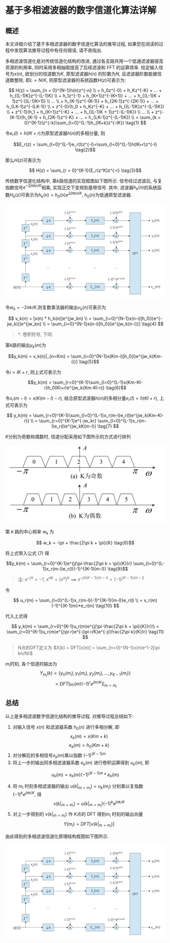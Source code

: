 # 基于多相滤波器的数字信道化算法详解

## 概述

本文详细介绍了基于多相滤波器的数字信道化算法的推导过程, 如果您在阅读的过程中发现算法推导过程中有任何错误, 请不吝指出. 

多相滤波信道化是对传统信道化结构的改进, 通过各支路共用一个低通滤波器提高资源的利用率, 同时采用多相抽取提高了后续滤波和 FFT 的运算效率. 给定输入信号为$x(n)$, 欲划分的信道数为$K$, 原型滤波器$h(n)$
的阶数为$N$, 且滤波器阶数能被信道数整除, 即$L = N / K$, 则原型滤波器的系统函数$H(z)$可表示为:

$$
H(z) = \sum_{n = 0}^{N-1}h(n)z^{-n} \\ 
    = h_0z^{-0} + h_Kz^{-K} + ... + h_{(L-1)K}z^{-(L-1)K} \\ 
    + h_1z^{-1} + h_{K+1}z^{-(K+1)} + ... + h_{(L-1)K + 1}z^{-[(L-1)K+1]} \\ 
    ... \\
    + h_{K-1}z^{-(K-1)} + h_{2K-1}z^{-(2K-1)} + ... + h_{LK-1}z^{-(LK-1)} \\
    = z^{-0}(h_0 + h_Kz^{-K} + ... + h_{(L-1)K}z^{-(L-1)K}) \\ 
    + z^{-1}(h_1 + h_{K+1}z^{-K} + ... + h_{(L-1)K + 1}z^{-(L-1)K}) \\
    ... \\
    + z^{-(K-1)}(h_{K-1} + h_{2K-1}z^{-K} + ... + h_{LK-1}z^{-(L-1)K}) \\ 
    = \sum_{k = 0}^{K-1}(z^{-k}\sum_{l=0}^{L-1}h_{lK+k}z^{-lK}) \tag{1}
$$

令$e_r(l)=h(lK+r)$为原型滤波器$h(n)$的多相分量, 则

$$E_r(z) = \sum_{l=0}^{L-1}e_r(l)z^{-l}=\sum_{l=0}^{L-1}h(lK+r)z^{-l} \tag{2}$$

那么$H(z)$可表示为

$$ H(z) = \sum_{r = 0}^{K-1}(E_r(z^K)z^{-r} \tag{3}$$

传统数字信道化结构中, 第$k$路信道的实现框图如下图所示. 信号经过滤波后, 与复指数信号$e^{-2j\pi kn/K}$相乘, 实现正交下变频到基带信号. 其中, 滤波器$h_k(n)$的系统函数$H_k(z)$可表示为$h_k(n)=h_0(n)e^{2j\pi kn/K}$, $h_0(n)$为低通原型滤波器.

![digital_channelized_structure.png](./image/polyphase_filter_channelizer.png)

令$w_k = -2\pi k/K$,则复数乘法器的输出$v_k(n)$可表示为

$$ 
v_k(n) = [x(n) * h_k(n)]e^{jw_kn} \\
    = \sum_{i=0}^{N-1}x(n-i)[h_0(i)e^{-jw_ki}]e^{jw_kn} \\ 
    = \sum_{i=0}^{N-1}x(n-i)[h_0(i)e^{jw_k(n-i)}] \tag{4}
$$

> $*$: 卷积符号, 下同.


第$k$路的输出$y_k(m)$为

$$y_k(m) = v_k(n)|_{n=Km} = \sum_{i=0}^{N-1}x(Km-i)[h_0(i)e^{jw_k(Km-i)}] \tag{5}$$

令$i = lK+r$, 则上式可表示为

$$y_k(m) = \sum_{r=0}^{K-1}\sum_{l=0}^{L-1}x(Km-Kl-r)h_0(Kl+r)e^{jw_k(Km-Kl-r)} \tag{6}$$

令$x_r(m-l) = x(K(m-l)-r)$, 结合原型滤波器$h(n)$的多相分量$e_r(l)=h(Kl+r)$, 上式可表示为

$$
y_k(m) = \sum_{r=0}^{K-1}\sum_{l=0}^{L-1}x_r(m-l)e_r(l)e^{jw_k(Km-Kl-r)} \\ 
    = \sum_{r=0}^{K-1}e^{-jw_kr} \sum_{l=0}^{L-1}x_r(m-l)e_r(l)e^{jw_kK(m-l)}  \tag{7}
$$

$K$分别为奇数和偶数时, 信道分配采用如下图所示的方式进行排列

![channel_layout.png](./image/channel_layout.PNG)

第 $k$ 路的中心频率 $w_k$ 为

$$ w_k = -\pi + \frac{2\pi k + \pi}{K} \tag{8}$$

将上式带入公式 (7) 得

$$y_k(m) = \sum_{r=0}^{K-1}e^{j(\pi-\frac{2\pi k + \pi}{K})r} \sum_{l=0}^{L-1}x_r(m-l)e_r(l)(-1)^{(K-1)(m-l)} \tag{9}$$

> 注: $e^{-j\pi} = -1$, $x^{ab} = (x^a)^b$ ==> $e^{-j\pi(K-1)(m-l)} = (-1)^{(K-1)(m-l)}$

令

$$
u_r(m) = \sum_{l=0}^{L-1}x_r(m-l)(-1)^{(K-1)(m-l)}e_r(l) \\
    = x_r(m)(-1)^{(K-1)m}*e_r(m) \tag{10}
$$

代入上式得

$$
y_k(m) = \sum_{r=0}^{K-1}u_r(m)e^{j(\pi-\frac{2\pi k + \pi}{K})r}\\ 
    = \sum_{r=0}^{K-1}u_r(m)e^{j\pi r}e^{-j\pi r/K}e^{-j(\frac{2\pi k}{K})r} \tag{11}
$$


> N点的DFT定义为 $X(k) = DFT[x(n)] = \sum_{n=0}^{N-1}x(n)e^{-2j\pi kn/N}$

$m_i$时刻, 各个信道的输出为
$$Y_{m_i}(k) = \{y_0(m_i), y_1(m_i), y_2(m_i), ... ,y_{K-1}(m_i) \} \tag{12}$$
$$ = DFT[u_r(m)(-1)^re^{j\pi r/K}]|_{m=m_i} $$

## 总结

以上是多相滤波数字信道化结构的推导过程. 对推导过程总结如下:

1. 对输入信号 $x(n)$ 和滤波器系数 $h_0(n)$ 进行多相分解, 即
$$x_k(m) = x(Km+k) \tag{13}$$
$$e_k(m) = h_0(Km+k) \tag{14}$$
2. 对分解后的多相信号$x_k(m)$乘以指数 $(-1)^{(K-1)m}$
3. 将上一步的输出同多相滤波器系数 $e_k(m)$ 进行卷积运算得到 $u_k(m)$, 即

$$u_k(m) = x_k(m)(-1)^{(K-1)m}*e_k(m) \tag{15}$$

4. 将 $m_i$ 时刻多相滤波器的输出 $u(k|_{m=m_i}) = u_k(m_i)$ 分别乘以复指数 $(-1)^ke^{j\pi k/K}$, 得
$$v(k|_{m=m_i}) = u(k|_{m=m_i})(-1)^ke^{j\pi k/K} \tag{16}$$
5. 对上一步得到的 $v(k|_{m=m_i})$ 作 $K$点的 DFT 得到$m_i$
时刻的输出向量 
$$Y(m_i) = DFT[v(k|_{m=m_i})] \tag{17}$$

由此得到的多相滤波信道化原理结构框图如下图所示.

![polyphase_filter_channelizer](./image/polyphase_filter_channelizer.png)

